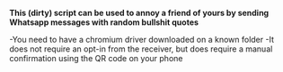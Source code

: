 **This (dirty) script can be used to annoy a friend of yours by sending Whatsapp messages with random bullshit quotes**

-You need to have a chromium driver downloaded on a known folder
-It does not require an opt-in from the receiver, but does require a manual confirmation using the QR code on your phone